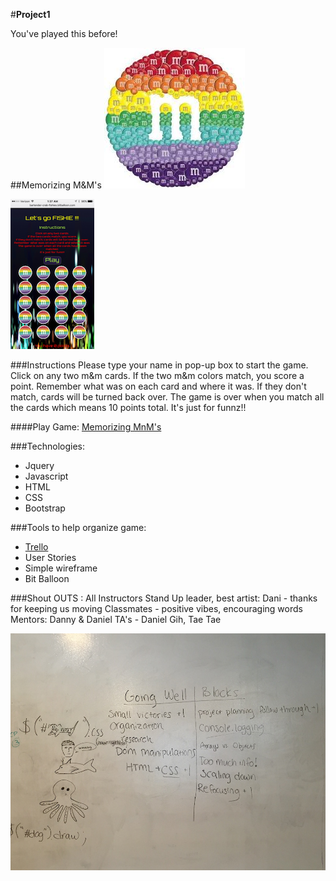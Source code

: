 #**Project1**

You've played this before!

##Memorizing M&M's
![alt tag](mnm.jpg)

![alt tag](fishie.png)

###Instructions
Please type your name in pop-up box to start the game.
Click on any two m&m cards.
If the two m&m colors match, you score a point.
Remember what was on each card and where it was.
If they don't match, cards will be turned back over.
The game is over when you match all the cards which means 10 points total.
It's just for funnz!!

####Play Game: [Memorizing MnM's](http://bartender-crab-fishies.bitballoon.com/)

###Technologies:
* Jquery
* Javascript
* HTML
* CSS
* Bootstrap

###Tools to help organize game:
* [Trello](https://trello.com/b/SgIVeMEd/project-1-memory-game)
* User Stories
* Simple wireframe
* Bit Balloon

###Shout OUTS :
All Instructors
Stand Up leader, best artist: Dani - thanks for keeping us moving
Classmates - positive vibes, encouraging words
Mentors: Danny & Daniel
TA's - Daniel Gih, Tae Tae


![alt tag](dani-draw.jpg)

